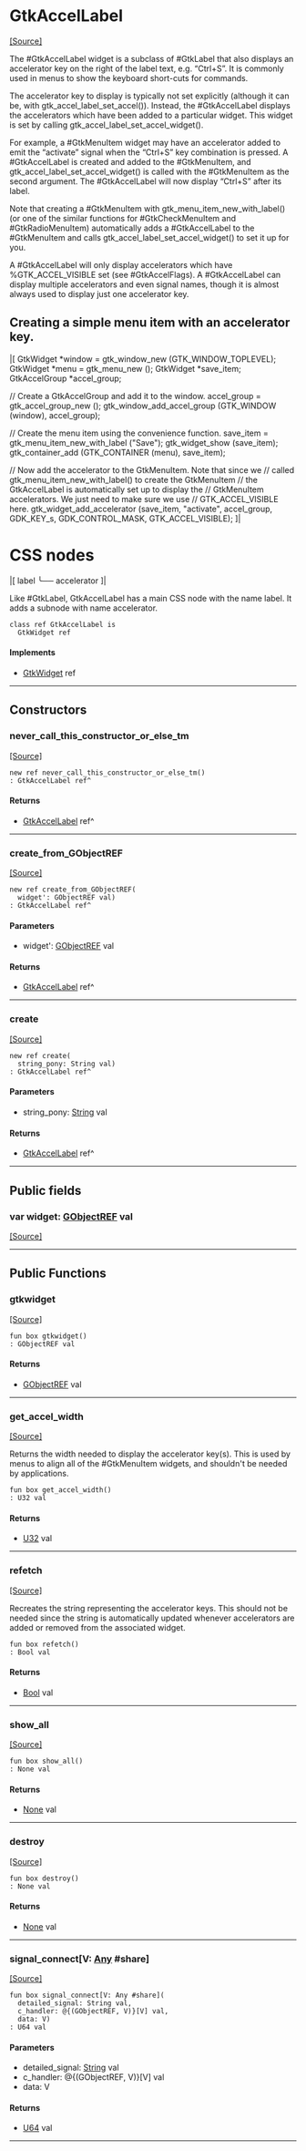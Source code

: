 # GtkAccelLabel
<span class="source-link">[[Source]](src/gtk3/GtkAccelLabel.md#L6)</span>

The #GtkAccelLabel widget is a subclass of #GtkLabel that also displays an
accelerator key on the right of the label text, e.g. “Ctrl+S”.
It is commonly used in menus to show the keyboard short-cuts for commands.

The accelerator key to display is typically not set explicitly (although it
can be, with gtk_accel_label_set_accel()). Instead, the #GtkAccelLabel displays
the accelerators which have been added to a particular widget. This widget is
set by calling gtk_accel_label_set_accel_widget().

For example, a #GtkMenuItem widget may have an accelerator added to emit
the “activate” signal when the “Ctrl+S” key combination is pressed.
A #GtkAccelLabel is created and added to the #GtkMenuItem, and
gtk_accel_label_set_accel_widget() is called with the #GtkMenuItem as the
second argument. The #GtkAccelLabel will now display “Ctrl+S” after its label.

Note that creating a #GtkMenuItem with gtk_menu_item_new_with_label() (or
one of the similar functions for #GtkCheckMenuItem and #GtkRadioMenuItem)
automatically adds a #GtkAccelLabel to the #GtkMenuItem and calls
gtk_accel_label_set_accel_widget() to set it up for you.

A #GtkAccelLabel will only display accelerators which have %GTK_ACCEL_VISIBLE
set (see #GtkAccelFlags).
A #GtkAccelLabel can display multiple accelerators and even signal names,
though it is almost always used to display just one accelerator key.

## Creating a simple menu item with an accelerator key.

|[<!-- language="C" -->
  GtkWidget *window = gtk_window_new (GTK_WINDOW_TOPLEVEL);
  GtkWidget *menu = gtk_menu_new ();
  GtkWidget *save_item;
  GtkAccelGroup *accel_group;

  // Create a GtkAccelGroup and add it to the window.
  accel_group = gtk_accel_group_new ();
  gtk_window_add_accel_group (GTK_WINDOW (window), accel_group);

  // Create the menu item using the convenience function.
  save_item = gtk_menu_item_new_with_label ("Save");
  gtk_widget_show (save_item);
  gtk_container_add (GTK_CONTAINER (menu), save_item);

  // Now add the accelerator to the GtkMenuItem. Note that since we
  // called gtk_menu_item_new_with_label() to create the GtkMenuItem
  // the GtkAccelLabel is automatically set up to display the
  // GtkMenuItem accelerators. We just need to make sure we use
  // GTK_ACCEL_VISIBLE here.
  gtk_widget_add_accelerator (save_item, "activate", accel_group,
                              GDK_KEY_s, GDK_CONTROL_MASK, GTK_ACCEL_VISIBLE);
]|

# CSS nodes

|[<!-- language="plain" -->
label
╰── accelerator
]|

Like #GtkLabel, GtkAccelLabel has a main CSS node with the name label.
It adds a subnode with name accelerator.


```pony
class ref GtkAccelLabel is
  GtkWidget ref
```

#### Implements

* [GtkWidget](gtk3-GtkWidget.md) ref

---

## Constructors

### never_call_this_constructor_or_else_tm
<span class="source-link">[[Source]](src/gtk3/GtkAccelLabel.md#L72)</span>


```pony
new ref never_call_this_constructor_or_else_tm()
: GtkAccelLabel ref^
```

#### Returns

* [GtkAccelLabel](gtk3-GtkAccelLabel.md) ref^

---

### create_from_GObjectREF
<span class="source-link">[[Source]](src/gtk3/GtkAccelLabel.md#L75)</span>


```pony
new ref create_from_GObjectREF(
  widget': GObjectREF val)
: GtkAccelLabel ref^
```
#### Parameters

*   widget': [GObjectREF](gtk3-..-gobject-GObjectREF.md) val

#### Returns

* [GtkAccelLabel](gtk3-GtkAccelLabel.md) ref^

---

### create
<span class="source-link">[[Source]](src/gtk3/GtkAccelLabel.md#L79)</span>


```pony
new ref create(
  string_pony: String val)
: GtkAccelLabel ref^
```
#### Parameters

*   string_pony: [String](builtin-String.md) val

#### Returns

* [GtkAccelLabel](gtk3-GtkAccelLabel.md) ref^

---

## Public fields

### var widget: [GObjectREF](gtk3-..-gobject-GObjectREF.md) val
<span class="source-link">[[Source]](src/gtk3/GtkAccelLabel.md#L69)</span>



---

## Public Functions

### gtkwidget
<span class="source-link">[[Source]](src/gtk3/GtkAccelLabel.md#L71)</span>


```pony
fun box gtkwidget()
: GObjectREF val
```

#### Returns

* [GObjectREF](gtk3-..-gobject-GObjectREF.md) val

---

### get_accel_width
<span class="source-link">[[Source]](src/gtk3/GtkAccelLabel.md#L95)</span>


Returns the width needed to display the accelerator key(s).
This is used by menus to align all of the #GtkMenuItem widgets, and shouldn't
be needed by applications.


```pony
fun box get_accel_width()
: U32 val
```

#### Returns

* [U32](builtin-U32.md) val

---

### refetch
<span class="source-link">[[Source]](src/gtk3/GtkAccelLabel.md#L103)</span>


Recreates the string representing the accelerator keys.
This should not be needed since the string is automatically updated whenever
accelerators are added or removed from the associated widget.


```pony
fun box refetch()
: Bool val
```

#### Returns

* [Bool](builtin-Bool.md) val

---

### show_all
<span class="source-link">[[Source]](src/gtk3/GtkWidget.md#L4)</span>


```pony
fun box show_all()
: None val
```

#### Returns

* [None](builtin-None.md) val

---

### destroy
<span class="source-link">[[Source]](src/gtk3/GtkWidget.md#L7)</span>


```pony
fun box destroy()
: None val
```

#### Returns

* [None](builtin-None.md) val

---

### signal_connect\[V: [Any](builtin-Any.md) #share\]
<span class="source-link">[[Source]](src/gtk3/GtkWidget.md#L10)</span>


```pony
fun box signal_connect[V: Any #share](
  detailed_signal: String val,
  c_handler: @{(GObjectREF, V)}[V] val,
  data: V)
: U64 val
```
#### Parameters

*   detailed_signal: [String](builtin-String.md) val
*   c_handler: @{(GObjectREF, V)}[V] val
*   data: V

#### Returns

* [U64](builtin-U64.md) val

---

